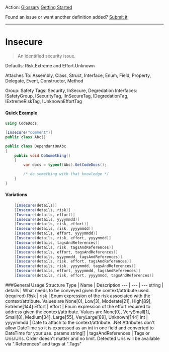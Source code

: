 Action: [Glossary]() [Getting Started]()

Found an issue or want another definition added? [Submit it](https://github.com/rskopecek/CodeDocs/issues/new)


---

Insecure
====================

> An identified security issue.

Defaults: Risk.Extreme and Effort.Unknown

Attaches To: Assembly, Class, Struct, Interface, Enum, Field, Property, Delegate, Event, Constructor, Method

Group: Safety
Tags: Security, InSecure, Degredation
Interfaces: ISafetyGroup, ISecurityTag, IInSecureTag, IDegredationTag, IExtremeRiskTag, IUnknownEffortTag

#### Quick Example
```csharp
using CodeDocs;

[Insecure("comment")]
public class Abc{}

public class DependantOnAbc
{
	public void DoSomething()
	{
		var docs = typeof(Abc).GetCodeDocs();

		/* do something with that knowledge */
	}
}
```

#### Variations
```csharp
    [Insecure(details)]
    [Insecure(details, risk)]
    [Insecure(details, effort)]
    [Insecure(details, yyyymmdd)]
    [Insecure(details, risk, effort)]
    [Insecure(details, risk, yyyymmdd)]
    [Insecure(details, effort, yyyymmdd)]
    [Insecure(details, risk, effort, yyyymmdd)]
    [Insecure(details, tagsAndReferences)]
    [Insecure(details, risk, tagsAndReferences)]
    [Insecure(details, effort, tagsAndReferences)]
    [Insecure(details, yyyymmdd, tagsAndReferences)]
    [Insecure(details, risk, effort, tagsAndReferences)]
    [Insecure(details, risk, yyyymmdd, tagsAndReferences)]
    [Insecure(details, effort, yyyymmdd, tagsAndReferences)]
    [Insecure(details, risk, effort, yyyymmdd, tagsAndReferences)]
```

###General Usage Structure
Type | Name | Description
--- | --- | ---
string | details | What needs to be conveyed given the context/attribute used. (required)
Risk | risk | Enum expression of the risk associated with the context/attribute.  Values are None[0], Low[3], Moderate[21], High[89], Extreme[144]
Effort | effort | Enum expression of the effort required to address given the context/attribute.  Values are None[0], VerySmall[1], Small[8], Medium[34], Large[55], VeryLarge[89], Unknown[144]
int | yyyymmdd | Date to attach to the context/attribute.  .Net Attributes don't allow DateTime so it is expressed as an int in one field and converted to DateTime for your use.
params string[] | tagsAndReferences | Tags or Uris/Urls. Order doesn't matter and no limit.  Detected Uris will be available via ".References" and tags at ".Tags"